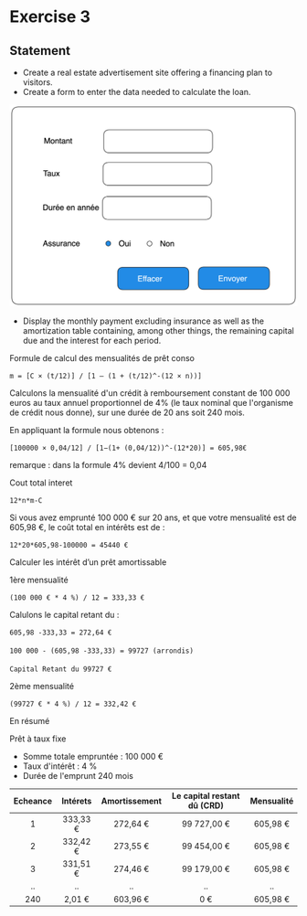# Exercise 3

## Statement

- Create a real estate advertisement site offering a financing plan to visitors.
- Create a form to enter the data needed to calculate the loan.


![Real Estate Loan](img/real_estate_loan.png)


- Display the monthly payment excluding insurance as well as the amortization table containing, among other things, the remaining capital due and the interest for each period.


Formule de calcul des mensualités de prêt conso


    m = [C × (t/12)] / [1 – (1 + (t/12)^-(12 × n))]

Calculons la mensualité d'un crédit à remboursement constant de 100 000 euros au taux annuel proportionnel de 4% (le taux nominal que l'organisme de crédit nous donne), sur une durée de 20 ans soit 240 mois.

En appliquant la formule nous obtenons :

    [100000 × 0,04/12] / [1−(1+ (0,04/12))^-(12*20)] = 605,98€

remarque : dans la formule 4% devient 4/100 = 0,04



Cout total interet

    12*n*m-C


Si vous avez emprunté 100 000 € sur 20 ans, et que votre mensualité est de 605,98 €, le coût total en intérêts est de :

    12*20*605,98-100000 = 45440 €


Calculer les intérêt d’un prêt amortissable



1ère mensualité


    (100 000 € * 4 %) / 12 = 333,33 €


Calulons le capital retant du :

    605,98 -333,33 = 272,64 €
    
    100 000 - (605,98 -333,33) = 99727 (arrondis)
    
    Capital Retant du 99727 €

2ème mensualité

    (99727 € * 4 %) / 12 = 332,42 € 



En résumé


Prêt à taux fixe

- Somme totale empruntée : 100 000 €
- Taux d'intérêt : 4 %
- Durée de l'emprunt 240 mois


| Echeance | Intérets | Amortissement  | Le capital restant dû (CRD) | Mensualité |
|:--------:|:--------:|:--------------:|:---------------------------:|:----------:|
|    1     | 333,33 € |    272,64 €    |         99 727,00 €         |  605,98 €  |
|    2     | 332,42 € |    273,55 €    |         99 454,00 €         |  605,98 €  |
|    3     | 331,51 € |    274,46 €    |         99 179,00 €         |  605,98 €  |
|    ..    |    ..    |       ..       |             ..              |     ..     |
|   240    |  2,01 €  |    603,96 €    |             0 €             |  605,98 €  |







